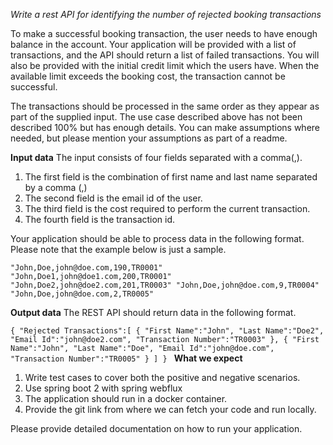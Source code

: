 _Write a rest API for identifying the number of rejected booking
transactions_

To make a successful booking transaction, the user needs to have enough balance in the
account. Your application will be provided with a list of transactions, and the API should return a
list of failed transactions. You will also be provided with the initial credit limit which the users
have. When the available limit exceeds the booking cost, the transaction cannot be successful.

The transactions should be processed in the same order as they appear as part of the supplied
input. The use case described above has not been described 100% but has enough details. You
can make assumptions where needed, but please mention your assumptions as part of a
readme.

**Input data**
The input consists of four fields separated with a comma(,).

1. The first field is the combination of first name and last name separated by a comma (,)
2. The second field is the email id of the user.
3. The third field is the cost required to perform the current transaction.
4. The fourth field is the transaction id.

Your application should be able to process data in the following format. Please note that the
example below is just a sample.

`"John,Doe,john@doe.com,190,TR0001"
"John,Doe1,john@doe1.com,200,TR0001"
"John,Doe2,john@doe2.com,201,TR0003"
"John,Doe,john@doe.com,9,TR0004"
"John,Doe,john@doe.com,2,TR0005"`

**Output data**
The REST API should return data in the following format.

`{
"Rejected Transactions":[
{
"First Name":"John",
"Last Name":"Doe2",
"Email Id":"john@doe2.com",
"Transaction Number":"TR0003"
},
{
"First Name":"John",
"Last Name":"Doe",
"Email Id":"john@doe.com",
"Transaction Number":"TR0005"
}
]
}
`
**What we expect**

1. Write test cases to cover both the positive and negative scenarios.
2. Use spring boot 2 with spring webflux
3. The application should run in a docker container.
4. Provide the git link from where we can fetch your code and run locally.

Please provide detailed documentation on how to run your application.